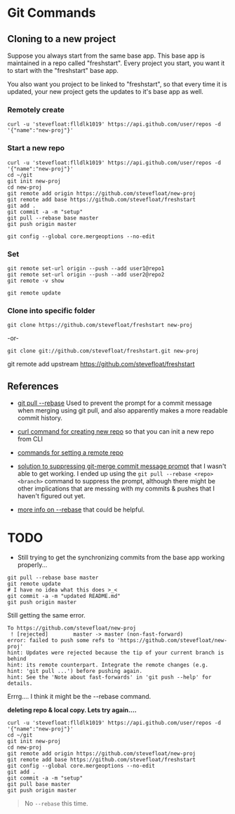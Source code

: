 Git Commands
============

## Cloning to a new project

Suppose you always start from the same base app. This base app is maintained in a repo called "freshstart". Every project you start, you want it to start with the "freshstart" base app.

You also want you project to be linked to "freshstart", so that every time it is updated, your new project gets the updates to it's base app as well.

### Remotely create 

```
curl -u 'stevefloat:flldlk1019' https://api.github.com/user/repos -d '{"name":"new-proj"}'
```

### Start a new repo

```
curl -u 'stevefloat:flldlk1019' https://api.github.com/user/repos -d '{"name":"new-proj"}'
cd ~/git
git init new-proj
cd new-proj
git remote add origin https://github.com/stevefloat/new-proj
git remote add base https://github.com/stevefloat/freshstart
git add .
git commit -a -m "setup"
git pull --rebase base master
git push origin master

```

```
git config --global core.mergeoptions --no-edit
```

### Set 

```
git remote set-url origin --push --add user1@repo1
git remote set-url origin --push --add user2@repo2
git remote -v show
```
```
git remote update
```


### Clone into specific folder

```
git clone https://github.com/stevefloat/freshstart new-proj
```
-or-
```
git clone git://github.com/stevefloat/freshstart.git new-proj
```


git remote add upstream https://github.com/stevefloat/freshstart


## References

* [git pull --rebase](http://viget.com/extend/only-you-can-prevent-git-merge-commits) Used to prevent the prompt for a commit message when merging using git pull, and also apparently makes a more readable commit history.

* [curl command for creating new repo](http://stackoverflow.com/questions/2423777/is-it-possible-to-create-a-remote-repo-on-github-from-the-cli-without-ssh) so that you can init a new repo from CLI

* [commands for setting a remote repo](http://stackoverflow.com/questions/849308/pull-push-from-multiple-remote-locations)

* [solution to suppressing git-merge commit message prompt](http://stackoverflow.com/questions/12752288/git-merge-doesnt-use-default-merge-message-opens-editor-with-default-message/12752379#12752379) that I wasn't able to get working. I ended up using the ```git pull --rebase <repo> <branch>``` command to suppress the prompt, although there might be other implications that are messing with my commits & pushes that I haven't figured out yet.

* [more info on --rebase](http://gitready.com/intermediate/2009/01/31/intro-to-rebase.html) that could be helpful.


TODO
====

* Still trying to get the synchronizing commits from the base app working properly...

```
git pull --rebase base master
git remote update
# I have no idea what this does >_<
git commit -a -m "updated README.md"
git push origin master
```

Still getting the same error.

>
```
To https://github.com/stevefloat/new-proj
 ! [rejected]        master -> master (non-fast-forward)
error: failed to push some refs to 'https://github.com/stevefloat/new-proj'
hint: Updates were rejected because the tip of your current branch is behind
hint: its remote counterpart. Integrate the remote changes (e.g.
hint: 'git pull ...') before pushing again.
hint: See the 'Note about fast-forwards' in 'git push --help' for details.
```

Errrg.... I think it might be the --rebase command.

**deleting repo & local copy. Lets try again....**


```
curl -u 'stevefloat:flldlk1019' https://api.github.com/user/repos -d '{"name":"new-proj"}'
cd ~/git
git init new-proj
cd new-proj
git remote add origin https://github.com/stevefloat/new-proj
git remote add base https://github.com/stevefloat/freshstart
git config --global core.mergeoptions --no-edit
git add .
git commit -a -m "setup"
git pull base master
git push origin master

```

> No ```--rebase``` this time.